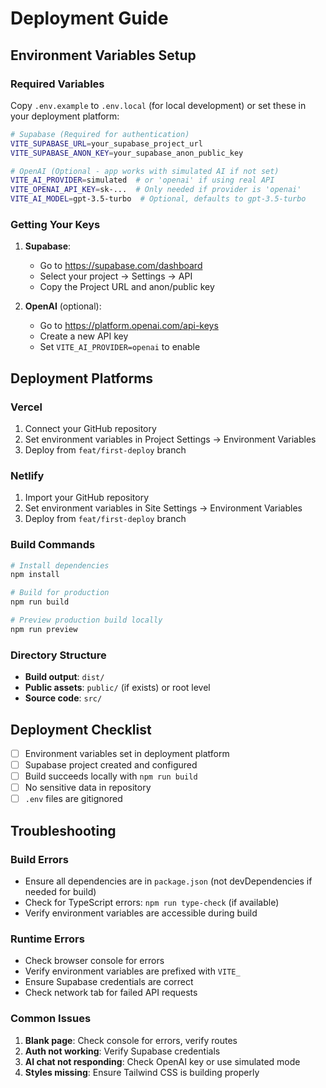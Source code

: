 # Deployment Guide

## Environment Variables Setup

### Required Variables

Copy `.env.example` to `.env.local` (for local development) or set these in your deployment platform:

```bash
# Supabase (Required for authentication)
VITE_SUPABASE_URL=your_supabase_project_url
VITE_SUPABASE_ANON_KEY=your_supabase_anon_public_key

# OpenAI (Optional - app works with simulated AI if not set)
VITE_AI_PROVIDER=simulated  # or 'openai' if using real API
VITE_OPENAI_API_KEY=sk-...  # Only needed if provider is 'openai'
VITE_AI_MODEL=gpt-3.5-turbo  # Optional, defaults to gpt-3.5-turbo
```

### Getting Your Keys

1. **Supabase**:
   - Go to https://supabase.com/dashboard
   - Select your project → Settings → API
   - Copy the Project URL and anon/public key

2. **OpenAI** (optional):
   - Go to https://platform.openai.com/api-keys
   - Create a new API key
   - Set `VITE_AI_PROVIDER=openai` to enable

## Deployment Platforms

### Vercel

1. Connect your GitHub repository
2. Set environment variables in Project Settings → Environment Variables
3. Deploy from `feat/first-deploy` branch

### Netlify

1. Import your GitHub repository
2. Set environment variables in Site Settings → Environment Variables
3. Deploy from `feat/first-deploy` branch

### Build Commands

```bash
# Install dependencies
npm install

# Build for production
npm run build

# Preview production build locally
npm run preview
```

### Directory Structure

- **Build output**: `dist/`
- **Public assets**: `public/` (if exists) or root level
- **Source code**: `src/`

## Deployment Checklist

- [ ] Environment variables set in deployment platform
- [ ] Supabase project created and configured
- [ ] Build succeeds locally with `npm run build`
- [ ] No sensitive data in repository
- [ ] `.env` files are gitignored

## Troubleshooting

### Build Errors

- Ensure all dependencies are in `package.json` (not devDependencies if needed for build)
- Check for TypeScript errors: `npm run type-check` (if available)
- Verify environment variables are accessible during build

### Runtime Errors

- Check browser console for errors
- Verify environment variables are prefixed with `VITE_`
- Ensure Supabase credentials are correct
- Check network tab for failed API requests

### Common Issues

1. **Blank page**: Check console for errors, verify routes
2. **Auth not working**: Verify Supabase credentials
3. **AI chat not responding**: Check OpenAI key or use simulated mode
4. **Styles missing**: Ensure Tailwind CSS is building properly
